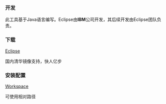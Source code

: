 ### 开发

此工具基于Java语言编写。Eclipse由**IBM**公司开发，其后续开发由Eclipse团队负责。

### 下载

[Eclipse](eclipse.org)


国内清华镜像支持，快人亿步

### 安装配置

[Workspace](.\eclipse-workspace)

可使用相对路径



